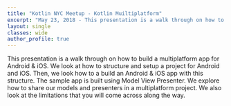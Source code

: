 ```yaml
---
title: "Kotlin NYC Meetup - Kotlin Muiltiplatform"
excerpt: "May 23, 2018 - This presentation is a walk through on how to build a multiplatform app for Android & iOS. We look at how to structure and setup a project for Android and iOS."
layout: single
classes: wide
author_profile: true
---
```


This presentation is a walk through on how to build a multiplatform app for Android & iOS. We look at how to structure and setup a project for Android and iOS. Then, we look how to a build an Android & iOS app with this structure. The sample app is built using Model View Presenter. We explore how to share our models and presenters in a multiplatform project. We also look at the limitations that you will come across along the way.

<br/>

<script async class="speakerdeck-embed" data-id="127463ba51044d378f1bf9b76e781213" data-ratio="1.77777777777778" src="//speakerdeck.com/assets/embed.js"></script>
